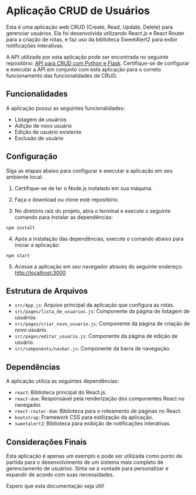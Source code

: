 # Aplicação CRUD de Usuários

Esta é uma aplicação web CRUD (Create, Read, Update, Delete) para gerenciar usuários. Ela foi desenvolvida utilizando React.js e React Router para a criação de rotas, e faz uso da biblioteca SweetAlert2 para exibir notificações interativas.

A API utilizada por esta aplicação pode ser encontrada no seguinte repositório: [API para CRUD com Python e Flask](https://github.com/geanderson-062/api-para-crud-com-python-flask). Certifique-se de configurar e executar a API em conjunto com esta aplicação para o correto funcionamento das funcionalidades de CRUD.

## Funcionalidades

A aplicação possui as seguintes funcionalidades:

- Listagem de usuários
- Adição de novo usuário
- Edição de usuário existente
- Exclusão de usuário

## Configuração

Siga as etapas abaixo para configurar e executar a aplicação em seu ambiente local:

1. Certifique-se de ter o Node.js instalado em sua máquina.

2. Faça o download ou clone este repositório.

3. No diretório raiz do projeto, abra o terminal e execute o seguinte comando para instalar as dependências:

```
npm install
```

4. Após a instalação das dependências, execute o comando abaixo para iniciar a aplicação:

```
npm start
```

5. Acesse a aplicação em seu navegador através do seguinte endereço: [http://localhost:3000](http://localhost:3000)

## Estrutura de Arquivos

- `src/App.js`: Arquivo principal da aplicação que configura as rotas.
- `src/pages/lista_de_usuarios.js`: Componente da página de listagem de usuários.
- `src/pages/criar_novo_usuario.js`: Componente da página de criação de novo usuário.
- `src/pages/editar_usuario.js`: Componente da página de edição de usuário.
- `src/components/navbar.js`: Componente da barra de navegação.

## Dependências

A aplicação utiliza as seguintes dependências:

- `react`: Biblioteca principal do React.js.
- `react-dom`: Responsável pela renderização dos componentes React no navegador.
- `react-router-dom`: Biblioteca para o roteamento de páginas no React.
- `bootstrap`: Framework CSS para estilização da aplicação.
- `sweetalert2`: Biblioteca para exibição de notificações interativas.

## Considerações Finais

Esta aplicação é apenas um exemplo e pode ser utilizada como ponto de partida para o desenvolvimento de um sistema mais completo de gerenciamento de usuários. Sinta-se à vontade para personalizar e expandir de acordo com suas necessidades.

Espero que esta documentação seja útil!